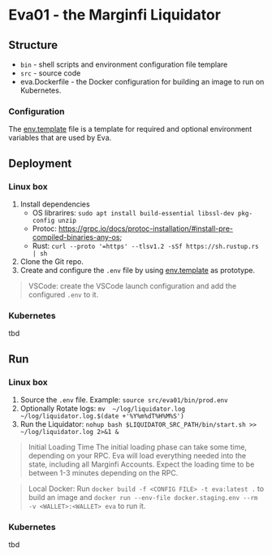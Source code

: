 
# Eva01 - the Marginfi Liquidator

## Structure
* `bin` - shell scripts and environment configuration file templare
* `src` - source code
* eva.Dockerfile - the Docker configuration for building an image to run on Kubernetes.

### Configuration
The [env.template](bin/env.template) file is a template for required and optional environment variables that are used by Eva.

## Deployment
### Linux box
1. Install dependencies
    * OS librarires: `sudo apt install build-essential libssl-dev pkg-config unzip`
    * Protoc:  https://grpc.io/docs/protoc-installation/#install-pre-compiled-binaries-any-os;
    * Rust: `curl --proto '=https' --tlsv1.2 -sSf https://sh.rustup.rs | sh`
1. Clone the Git repo.
1. Create and configure the `.env`  file by using [env.template](bin/env.template) as prototype.

 > VSCode: create the VSCode launch configuration and add the configured `.env` to it.

### Kubernetes
tbd

## Run
### Linux box
1. Source the `.env` file. Example: `source src/eva01/bin/prod.env`
1. Optionally Rotate logs: `mv  ~/log/liquidator.log  ~/log/liquidator.log.$(date +'%Y%m%dT%H%M%S')`
1. Run the Liquidator: `nohup bash $LIQUIDATOR_SRC_PATH/bin/start.sh >> ~/log/liquidator.log 2>&1 &`

> Initial Loading Time
The initial loading phase can take some time, depending on your RPC. Eva will load everything needed into the state, including all Marginfi Accounts. Expect the loading time to be between 1-3 minutes depending on the RPC.

> Local Docker: Run `docker build -f <CONFIG FILE> -t eva:latest .` to build an image and `docker run --env-file docker.staging.env --rm -v <WALLET>:<WALLET> eva` to run it.

### Kubernetes
tbd